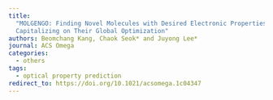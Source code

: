 ```yaml
---
title:
  "MOLGENGO: Finding Novel Molecules with Desired Electronic Properties by
  Capitalizing on Their Global Optimization"
authors: Beomchang Kang, Chaok Seok* and Juyong Lee*
journal: ACS Omega
categories:
  - others
tags:
  - optical property prediction
redirect_to: https://doi.org/10.1021/acsomega.1c04347
---
```

